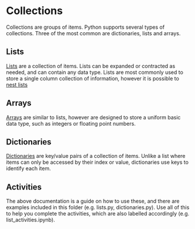 # Collections

Collections are groups of items. Python supports several types of collections. Three of the most common are dictionaries, lists and arrays.

## Lists

[Lists](https://docs.python.org/3/tutorial/introduction.html#lists) are a collection of items. Lists can be expanded or contracted as needed, and can contain any data type. Lists are most commonly used to store a single column collection of information, however it is possible to [nest lists](https://docs.python.org/3/tutorial/datastructures.html#nested-list-comprehensions)
## Arrays

[Arrays](https://docs.python.org/3/library/array.html) are similar to lists, however are designed to store a uniform basic data type, such as integers or floating point numbers.

## Dictionaries

[Dictionaries](https://docs.python.org/3/tutorial/datastructures.html#dictionaries) are key/value pairs of a collection of items. Unlike a list where items can only be accessed by their index or value, dictionaries use keys to identify each item.


## Activities

The above documentation is a guide on how to use these, and there are examples included in this folder (e.g. lists.py, dictionaries.py). Use all of this to help you complete the activities, which are also labelled accordingly (e.g. list_activities.ipynb). 